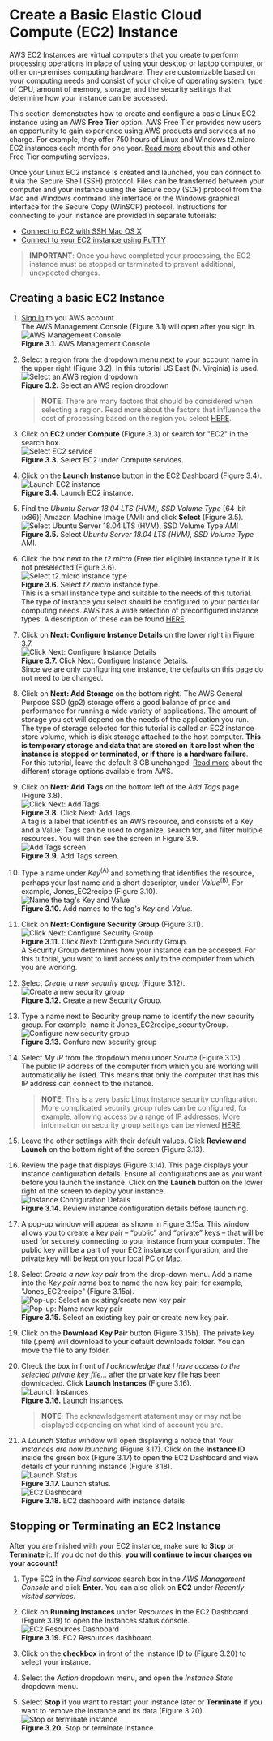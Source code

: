 # Create a  Basic Elastic Cloud Compute (EC2) Instance

AWS EC2 Instances are virtual computers that you create to perform processing operations in place of using your desktop or laptop computer, or other on-premises computing hardware. They are customizable based on your computing needs and consist of your choice of operating system, type of CPU, amount of memory, storage, and the security settings that determine how your instance can be accessed.  

This section demonstrates how to create and configure a basic Linux EC2 instance using an AWS **Free Tier** option. AWS Free Tier provides new users an opportunity to gain experience using AWS products and services at no charge. For example, they offer 750 hours of Linux and Windows t2.micro EC2 instances each month for one year. [Read more](https://aws.amazon.com/free/) about this and other Free Tier computing services.  

Once your Linux EC2 instance is created and launched, you can connect to it via the Secure Shell (SSH) protocol. Files can be transferred between your computer and your instance using the Secure copy (SCP) protocol from the Mac and Windows command line interface or the Windows graphical interface for the Secure Copy (WinSCP) protocol. Instructions for connecting to your instance are provided in separate tutorials:  

-   [Connect to EC2 with SSH Mac OS X](04-Connect_to_AWS_EC2_Instance-Windows.md)  
-   [Connect to your EC2 instance using PuTTY](05-Connect_to_AWS_EC2_Instance-MacOS.md)  

> **IMPORTANT**: Once you have completed your processing, the EC2 instance must be stopped or terminated to prevent additional, unexpected charges.  

## Creating a basic EC2 Instance

1.  [Sign in](https://signin.aws.amazon.com/signin?redirect_uri=https%3A%2F%2Fconsole.aws.amazon.com%2Fconsole%2Fhome%3Fnc2%3Dh_ct%26src%3Dheader-signin%26state%3DhashArgs%2523%26isauthcode%3Dtrue&client_id=arn%3Aaws%3Aiam%3A%3A015428540659%3Auser%2Fhomepage&forceMobileApp=0) to you AWS account.  
The AWS Management Console (Figure 3.1) will open after you sign in.  
    ![AWS Management Console](img/03-Figure_01.png)  
    **Figure 3.1.** AWS Management Console  

2.  Select a region from the dropdown menu next to your account name in the upper right (Figure 3.2). In this tutorial US East (N. Virginia) is used.  
    ![Select an AWS region dropdown](img/03-Figure_02.png)  
    **Figure 3.2.** Select an AWS region dropdown  
    > **NOTE**: There are many factors that should be considered when selecting a region. Read more about the factors that influence the cost of processing based on the region you select [HERE](https://www.concurrencylabs.com/blog/choose-your-aws-region-wisely/).  

3.  Click on **EC2** under **Compute** (Figure 3.3) or search for "EC2" in the search box.  
    ![Select EC2 service](img/03-Figure_03.png)  
    **Figure 3.3.** Select EC2 under Compute services.  

4.  Click on the **Launch Instance** button in the EC2 Dashboard (Figure 3.4).  
    ![Launch EC2 instance](img/03-Figure_04.png)  
    **Figure 3.4.** Launch EC2 instance.  

5.  Find the *Ubuntu Server 18.04 LTS (HVM), SSD Volume Type* \[64-bit (x86)\] Amazon Machine Image (AMI) and click **Select** (Figure 3.5).  
    ![Select Ubuntu Server 18.04 LTS (HVM), SSD Volume Type AMI](img/03-Figure_05.png)  
    **Figure 3.5.** Select *Ubuntu Server 18.04 LTS (HVM), SSD Volume Type* AMI.  

6.  Click the box next to the *t2.micro* (Free tier eligible) instance type if it is not preselected (Figure 3.6).  
    ![Select t2.micro instance type](img/03-Figure_06.png)  
    **Figure 3.6.** Select *t2.micro* instance type.  
    This is a small instance type and suitable to the needs of this tutorial. The type of instance you select should be configured to your particular computing needs. AWS has a wide selection of preconfigured instance types. A description of these can be found [HERE](https://aws.amazon.com/ec2/instance-types/).  

7.  Click on **Next: Configure Instance Details** on the lower right in Figure 3.7.  
    ![Click Next: Configure Instance Details](img/03-Figure_07.png)  
    **Figure 3.7.** Click Next: Configure Instance Details.  
    Since we are only configuring one instance, the defaults on this page do not need to be changed.  

8.  Click on **Next: Add Storage** on the bottom right. 
The AWS General Purpose SSD (gp2) storage offers a good balance of price and performance for running a wide variety of applications. The amount of storage you set will depend on the needs of the application you run.  
The type of storage selected for this tutorial is called an EC2 instance store volume, which is disk storage attached to the host computer. **This is temporary storage and data that are stored on it are lost when the instance is stopped or terminated, or if there is a hardware failure**.  
For this tutorial, leave the default 8 GB unchanged. [Read more](https://docs.aws.amazon.com/AWSEC2/latest/UserGuide/Storage.html) about the different storage options available from AWS.  

9.  Click on **Next: Add Tags** on the bottom left of the *Add Tags* page (Figure 3.8).  
    ![Click Next: Add Tags](img/03-Figure_08.png)  
    **Figure 3.8.** Click Next: Add Tags.  
    A tag is a label that identifies an AWS resource, and consists of a Key and a Value. Tags can be used to organize, search for, and filter multiple resources.
You will then see the screen in Figure 3.9.  
    ![Add Tags screen](img/03-Figure_09.png)  
    **Figure 3.9.** Add Tags screen.  

10. Type a name under *Key*<sup>(A)</sup> and something that identifies the resource, perhaps your last name and a short descriptor, under *Value*<sup>(B)</sup>. For example, Jones_EC2recipe (Figure 3.10).  
    ![Name the tag's Key and Value](img/03-Figure_10.png)  
    **Figure 3.10.** Add names to the tag's *Key* and *Value*.  

11. Click on **Next: Configure Security Group** (Figure 3.11).  
    ![Click Next: Configure Security Group](img/03-Figure_11.png)  
    **Figure 3.11.** Click Next: Configure Security Group.  
    A Security Group determines how your instance can be accessed. For this tutorial, you want to limit access only to the computer from which you are working.  

12. Select *Create a new security group* (Figure 3.12).  
    ![Create a new security group](img/03-Figure_12.png)  
    **Figure 3.12.** Create a new Security Group.  

13. Type a name next to Security group name to identify the new security group. For example, name it Jones_EC2recipe_securityGroup.  
    ![Configure new security group](img/03-Figure_13.png)  
    **Figure 3.13.** Confure new security group

14. Select *My IP* from the dropdown menu under *Source* (Figure 3.13).  
The public IP address of the computer from which you are working will automatically be listed. This means that only the computer that has this IP address can connect to the instance.  
    > **NOTE**: This is a very basic Linux instance security configuration. More complicated security group rules can be configured, for example, allowing access by a range of IP addresses. More information on security group settings can be viewed [HERE](https://docs.aws.amazon.com/AWSEC2/latest/UserGuide/ec2-security-groups.html).  

15. Leave the other settings with their default values. Click **Review and Launch** on the bottom right of the screen (Figure 3.13).  

16. Review the page that displays (Figure 3.14). This page displays your instance configuration details. Ensure all configurations are as you want before you launch the instance. Click on the **Launch** button on the lower right of the screen to deploy your instance.  
    ![Instance Configuration Details](img/03-Figure_14.png)  
    **Figure 3.14.** Review instance configuration details before launching.  

17. A pop-up window will appear as shown in Figure 3.15a. This window allows you to create a key pair – “public” and “private” keys – that will be used for securely connecting to your instance from your computer. The public key will be a part of your EC2 instance configuration, and the private key will be kept on your local PC or Mac.  

18. Select *Create a new key pair* from the drop-down menu. Add a name into the *Key pair name* box to name the new key pair; for example, "Jones_EC2recipe" (Figure 3.15a).  
    ![Pop-up: Select an existing/create new key pair](img/03-Figure_15a.png)  
    ![Pop-up: Name new key pair](img/03-Figure_15b.png)  
    **Figure 3.15.** Select an existing key pair or create new key pair.  

19. Click on the **Download Key Pair** button (Figure 3.15b). The private key file (.pem) will download to your default downloads folder. You can move the file to any folder.  

20. Check the box in front of *I acknowledge that I have access to the selected private key file…* after the private key file has been downloaded. Click **Launch Instances** (Figure 3.16).  
    ![Launch Instances](img/03-Figure_16.png)  
    **Figure 3.16.** Launch instances.  
    > **NOTE**: The acknowledgement statement may or may not be displayed depending on what kind of account you are.  

21. A *Launch Status* window will open displaying a notice that *Your instances are now launching* (Figure 3.17). Click on the **Instance ID** inside the green box (Figure 3.17) to open the EC2 Dashboard and view details of your running instance (Figure 3.18).  
    ![Launch Status](img/03-Figure_17.png)  
    **Figure 3.17.** Launch status.  
    ![EC2 Dashboard](img/03-Figure_18.png)  
    **Figure 3.18.** EC2 dashboard with instance details.  

## Stopping or Terminating an EC2 Instance

After you are finished with your EC2 instance, make sure to **Stop** or **Terminate** it. If you do not do this, **you will continue to incur charges on your account!**  

1.  Type EC2 in the *Find services* search box in the *AWS Management Console* and click **Enter**. You can also click on **EC2** under *Recently visited services*.  

2.  Click on **Running Instances** under *Resources* in the EC2 Dashboard (Figure 3.19) to open the Instances status console.  
    ![EC2 Resources Dashboard](img/03-Figure_19.png)  
    **Figure 3.19.** EC2 Resources dashboard.  

3.  Click on the **checkbox** in front of the Instance ID to (Figure 3.20) to select your instance.  

4.  Select the *Action* dropdown menu, and open the *Instance State* dropdown menu.  

5.  Select **Stop** if you want to restart your instance later or **Terminate** if you want to remove the instance and its data (Figure 3.20).  
    ![Stop or terminate instance](img/03-Figure_20.png)  
    **Figure 3.20.** Stop or terminate instance.  
